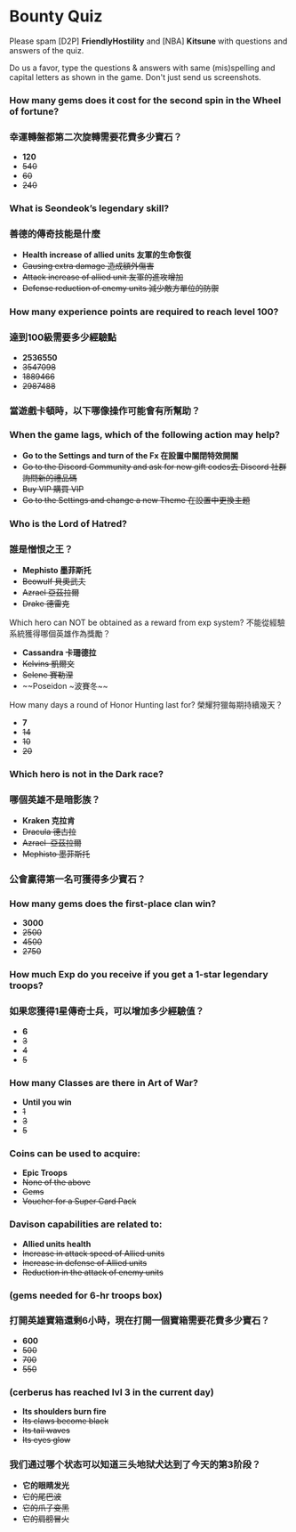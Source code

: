 # Bounty Quiz

Please spam \[D2P\] **FriendlyHostility** and \[NBA\] **Kitsune** with questions and answers of the quiz.

Do us a favor, type the questions & answers with same (mis)spelling and capital letters as shown in the game.
Don't just send us screenshots.

### How many gems does it cost for the second spin in the Wheel of fortune?
### 幸運轉盤都第二次旋轉需要花費多少寶石？
* **120**
* ~~540~~
* ~~60~~
* ~~240~~

### What is Seondeok’s legendary skill?
### 善德的傳奇技能是什麼
* **Health increase of allied units 友軍的生命恢復**
* ~~Causing extra damage 造成額外傷害~~
* ~~Attack increase of allied unit 友軍的進攻增加~~
* ~~Defense reduction of enemy units 減少敵方單位的防禦~~

### How many experience points are required to reach level 100?
### 達到100級需要多少經驗點
* **2536550**
* ~~3547098~~
* ~~1889466~~
* ~~2987488~~

### 當遊戲卡頓時，以下哪像操作可能會有所幫助？
### When the game lags, which of the following action may help?
* **Go to the Settings and turn of the Fx 在設置中關閉特效開關**
* ~~Go to the Discord Community and ask for new gift codes去 Discord 社群詢問新的禮品碼~~
* ~~Buy VIP 購買 VIP~~
* ~~Go to the Settings and change a new Theme 在設置中更換主題~~

### Who is the Lord of Hatred?
### 誰是憎恨之王？
* **Mephisto 墨菲斯托**
* ~~Beowulf 貝奧武夫~~
* ~~Azrael 亞茲拉爾~~
* ~~Drake 德雷克~~

Which hero can NOT be obtained as a reward from exp system? 
不能從經驗系統獲得哪個英雄作為獎勵？
* **Cassandra 卡珊德拉**
* ~~Kelvins 凱爾文~~
* ~~Selene 賽勒涅~~
* ~~Poseidon ~波賽冬~~

How many days a round of Honor Hunting last for?
榮耀狩獵每期持續幾天？
* **7**
* ~~14~~
* ~~10~~
* ~~20~~

### Which hero is not in the Dark race?
### 哪個英雄不是暗影族？
* **Kraken 克拉肯**
* ~~Dracula 德古拉~~
* ~~Azrael  亞茲拉爾~~
* ~~Mephisto 墨菲斯托~~

### 公會贏得第一名可獲得多少寶石？
### How many gems does the first-place clan win?
* **3000**
* ~~2500~~
* ~~4500~~
* ~~2750~~

### How much Exp do you receive if you get a 1-star legendary troops?
### 如果您獲得1星傳奇士兵，可以增加多少經驗值？
* **6**
* ~~3~~
* ~~4~~
* ~~5~~

### How many Classes are there in Art of War?
* **Until you win**
* ~~1~~
* ~~3~~
* ~~5~~

### Coins can be used to acquire:
* **Epic Troops**
* ~~None of the above~~
* ~~Gems~~
* ~~Voucher for a Super Card Pack~~

### Davison capabilities are related to:
* **Allied units health**
* ~~Increase in attack speed of Allied units~~
* ~~Increase in defense of Allied units~~
* ~~Reduction in the attack of enemy units~~

### (gems needed for 6-hr troops box)
### 打開英雄寶箱還剩6小時，現在打開一個寶箱需要花費多少寶石？
* **600**
* ~~500~~
* ~~700~~
* ~~550~~

### (cerberus has reached lvl 3 in the current day)
* **Its shoulders burn fire**
* ~~Its claws become black~~
* ~~Its tail waves~~
* ~~Its eyes glow~~

### 我们通过哪个状态可以知道三头地狱犬达到了今天的第3阶段？
* **它的眼睛发光**
* ~~它的尾巴波~~
* ~~它的爪子变黑~~
* ~~它的肩膀冒火~~
